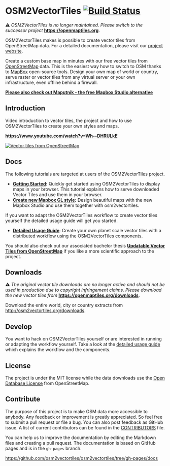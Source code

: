 # OSM2VectorTiles [![Build Status](https://travis-ci.org/osm2vectortiles/osm2vectortiles.svg?branch=master)](https://travis-ci.org/osm2vectortiles/osm2vectortiles)

:warning: *OSM2VectorTiles is no longer maintained. Please switch to the successor project* **https://openmaptiles.org**.

OSM2VectorTiles makes is possible to create vector tiles from OpenStreetMap data. For a detailed documentation, please visit our [project website](http://osm2vectortiles.org/docs/).

Create a custom base map in minutes with our free vector tiles from [OpenStreetMap](http://openstreetmap.org) data. 
This is the easiest way how to switch to OSM thanks to [MapBox](https://github.com/mapbox) open-source tools. Design your own map of world or country, serve raster or vector tiles from any virtual server or your own infrastructure, even offline behind a firewall.

[**Please also check out Maputnik - the free Mapbox Studio alternative**](https://github.com/maputnik/editor)

## Introduction

Video introduction to vector tiles, the project and how to use OSM2VectorTiles to create your own styles and maps.

**https://www.youtube.com/watch?v=Wh--DHRULkE**

[![Vector tiles from OpenStreetMap](https://img.youtube.com/vi/Wh--DHRULkE/0.jpg)](https://www.youtube.com/watch?v=Wh--DHRULkE)

## Docs

The following tutorials are targeted at users of the OSM2VectorTiles project.

- **[Getting Started](http://osm2vectortiles.org/docs/getting-started/):** Quickly get started using OSM2VectorTiles to display maps in your browser. This tutorial explains how to serve downloaded Vector Tiles and use them in your browser.
- **[Create new Mapbox GL style](http://osm2vectortiles.org/docs/create-map-with-mapbox-studio/):** Design beautiful maps with the new Mapbox Studio and use them together with osm2vectortiles.

If you want to adapt the OSM2VectorTiles workflow to create vector tiles yourself the detailed usage guide
will get you started.

- **[Detailed Usage Guide](/USAGE.md)**: Create your own planet scale vector tiles with a distributed workflow using the OSM2VectorTiles components.

You should also check out our associated bachelor thesis **[Updatable Vector Tiles from OpenStreetMap](https://cdn.rawgit.com/osm2vectortiles/bachelor-thesis/882a46977f7b984fc59be188335127d62921c44c/thesis.pdf)** if you like a more scientific approach to the project.

## Downloads

:warning: *The original vector tile downloads are no longer active and should not be used in production due to copyright infringement claims. Please download the new vector tiles from* **https://openmaptiles.org/downloads**.

Download the entire world, city or country extracts from http://osm2vectortiles.org/downloads.

## Develop

You want to hack on OSM2VectorTiles yourself or are interested in running or adapting the workflow yourself.
Take a look at the [detailed usage guide](USAGE.md) which explains the workflow and the components.

## License

The project is under the MIT license while the data downloads use the [Open Database License](http://wiki.openstreetmap.org/wiki/Open_Database_License) from OpenStreetMap.

## Contribute

The purpose of this project is to make OSM data more accessible to anybody. Any feedback or improvement is greatly appreciated. So feel free to submit a pull request or file a bug. You can also post feedback as GitHub issue. A list of current contributors can be found in the [CONTRIBUTORS](/CONTRIBUTORS.md) file.

You can help us to improve the documentation by editing the Markdown files and creating a pull request.
The documentation is based on GitHub pages and is in the `gh-pages` branch.

https://github.com/osm2vectortiles/osm2vectortiles/tree/gh-pages/docs
